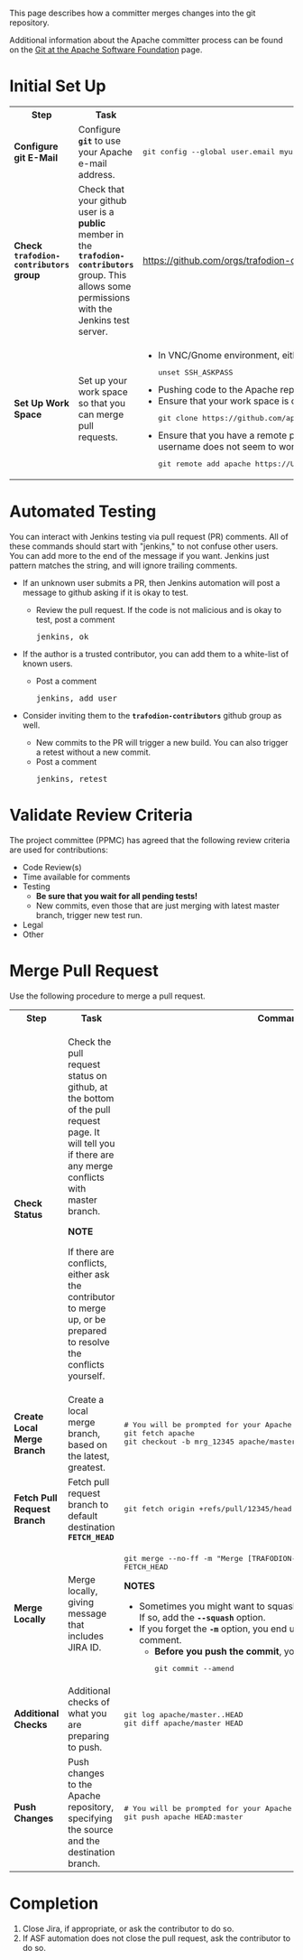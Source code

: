 <!--
  Licensed under the Apache License, Version 2.0 (the "License");
  you may not use this file except in compliance with the License.
  You may obtain a copy of the License at
 
      http://www.apache.org/licenses/LICENSE-2.0
 
  Unless required by applicable law or agreed to in writing, software
  distributed under the License is distributed on an "AS IS" BASIS,
  WITHOUT WARRANTIES OR CONDITIONS OF ANY KIND, either express or implied.
  See the License for the specific language governing permissions and
  limitations under the 
  License.
-->
This page describes how a committer merges changes into the git repository.

Additional information about the Apache committer process can be found on the [Git at the Apache Software Foundation](https://git-wip-us.apache.org/) page. 

# Initial Set Up

<table>
  <tr>
    <th width="15%">Step</th>
    <th width="35%">Task</th>
    <th width="50%">How-To</th>
  </tr>
  <tr>
    <td><strong>Configure git E-Mail</strong></td>
    <td>Configure <strong><code>git</code></strong> to use your Apache e-mail address.</td>
    <td><pre>git config --global user.email myusername@apache.org</pre></td>
  </tr>
  <tr>
    <td><strong>Check <code>trafodion-contributors</code> group</strong></td>
    <td>Check that your github user is a <strong>public</strong> member in the <strong><code>trafodion-contributors</code></strong> group. This allows some permissions with the Jenkins test server.</td>
    <td><a href="https://github.com/orgs/trafodion-contributors/people">https://github.com/orgs/trafodion-contributors/people</a></td>
  </tr>
  <tr>
    <td><strong>Set Up Work Space</strong></td>
    <td>Set up your work space so that you can merge pull requests.</td>
    <td>
      <ul>
        <li>In VNC/Gnome environment, either add to <strong><code>.bashrc</code></strong> or type at your current shell: <pre>unset SSH_ASKPASS</pre></li>
        <li>Pushing code to the Apache repository requires password authentication.</li>
        <li>Ensure that your work space is cloned from github: <pre>git clone https://github.com/apache/incubator-trafodion</pre></li>
        <li>Ensure that you have a remote pointing to the Apache repo. (Setting only the push URL with username does not seem to work.) <pre>git remote add apache https://USERNAME@git-wip-us.apache.org/repos/asf/incubator-trafodion.git</pre></li>
      </ul>  
    </td>
  </tr>
</table>  

# Automated Testing
You can interact with Jenkins testing via pull request (PR) comments. All of these commands should start with "jenkins," to not confuse other users. You can add more to the end of the message if you want. Jenkins just pattern matches the string, and will ignore trailing comments.

* If an unknown user submits a PR, then Jenkins automation will post a message to github asking if it is okay to test.
    * Review the pull request. If the code is not malicious and is okay to test, post a comment <pre>jenkins, ok</pre>

* If the author is a trusted contributor, you can add them to a white-list of known users.
    * Post a comment <pre>jenkins, add user</pre>

* Consider inviting them to the **```trafodion-contributors```** github group as well.
    * New commits to the PR will trigger a new build. You can also trigger a retest without a new commit.
    * Post a comment <pre>jenkins, retest</pre>
    
# Validate Review Criteria
The project committee (PPMC) has agreed that the following review criteria are used for contributions:

* Code Review(s)
* Time available for comments
* Testing
    * **Be sure that you wait for all pending tests!**
    * New commits, even those that are just merging with latest master branch, trigger new test run.
* Legal
* Other

# Merge Pull Request
Use the following procedure to merge a pull request.

<table>
  <tr>
    <th width="15%">Step</th>
    <th width="35%">Task</th>
    <th width="50%">Commands</th>
  </tr>
  <tr>
    <td><strong>Check Status</strong></td>
    <td>
      <p>Check the pull request status on github, at the bottom of the pull request page. It will tell you if there are any merge conflicts with master branch.</p>
      <p><strong>NOTE</strong></p>
      <p>If there are conflicts, either ask the contributor to merge up, or be prepared to resolve the conflicts yourself.</p>
    </td>
    <td></td>
  </tr>
  <tr>
    <td><strong>Create Local Merge Branch</strong></td>
    <td>Create a local merge branch, based on the latest, greatest.</td>
    <td><pre># You will be prompted for your Apache password
git fetch apache
git checkout -b mrg_12345 apache/master</pre></td>
  </tr>
  <tr>
    <td><strong>Fetch Pull Request Branch</strong></td>
    <td>Fetch pull request branch to default destination <strong><code>FETCH_HEAD</code></strong></td>
    <td><pre>git fetch origin +refs/pull/12345/head</pre></td>
  </tr>
  <tr>
    <td><strong>Merge Locally</strong></td>
    <td>Merge locally, giving message that includes JIRA ID.</td>
    <td>
      <p><pre>git merge --no-ff -m "Merge [TRAFODION-XYZ] PR-12345 Whizbang feature" \
FETCH_HEAD</pre></p>
      <p><strong>NOTES</strong></p>
      <ul>
        <li>Sometimes you might want to squash their branch into a single commit. If so, add the <strong><code>--squash</code></strong> option.</li>
        <li>If you forget the <strong><code>-m</code></strong> option, you end up with a less than helpful default comment.
          <ul>
            <li><strong>Before you push the commit</strong>, you can fix the comment by:<pre>git commit --amend</pre></li>
          </ul>
        </li>
      </ul>
    </td>
  </tr>
  <tr>
    <td><strong>Additional Checks</strong></td>
    <td>Additional checks of what you are preparing to push.</td>
    <td>
      <pre>git log apache/master..HEAD
git diff apache/master HEAD</pre></td>
  </tr>
  <tr>
    <td><strong>Push Changes</strong></td>
    <td>Push changes to the Apache repository, specifying the source and the destination branch.</td>
    <td><pre># You will be prompted for your Apache password
git push apache HEAD:master</pre></td>
  </tr> 
</table>

# Completion

1. Close Jira, if appropriate, or ask the contributor to do so.
2. If ASF automation does not close the pull request, ask the contributor to do so.